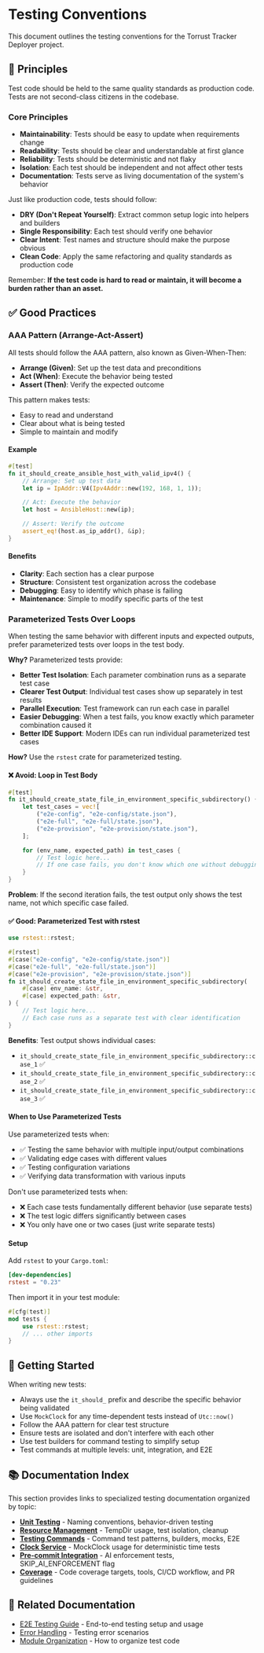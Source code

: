 # Testing Conventions

This document outlines the testing conventions for the Torrust Tracker Deployer project.

## 🎯 Principles

Test code should be held to the same quality standards as production code. Tests are not second-class citizens in the codebase.

### Core Principles

- **Maintainability**: Tests should be easy to update when requirements change
- **Readability**: Tests should be clear and understandable at first glance
- **Reliability**: Tests should be deterministic and not flaky
- **Isolation**: Each test should be independent and not affect other tests
- **Documentation**: Tests serve as living documentation of the system's behavior

Just like production code, tests should follow:

- **DRY (Don't Repeat Yourself)**: Extract common setup logic into helpers and builders
- **Single Responsibility**: Each test should verify one behavior
- **Clear Intent**: Test names and structure should make the purpose obvious
- **Clean Code**: Apply the same refactoring and quality standards as production code

Remember: **If the test code is hard to read or maintain, it will become a burden rather than an asset.**

## ✅ Good Practices

### AAA Pattern (Arrange-Act-Assert)

All tests should follow the AAA pattern, also known as Given-When-Then:

- **Arrange (Given)**: Set up the test data and preconditions
- **Act (When)**: Execute the behavior being tested
- **Assert (Then)**: Verify the expected outcome

This pattern makes tests:

- Easy to read and understand
- Clear about what is being tested
- Simple to maintain and modify

#### Example

```rust
#[test]
fn it_should_create_ansible_host_with_valid_ipv4() {
    // Arrange: Set up test data
    let ip = IpAddr::V4(Ipv4Addr::new(192, 168, 1, 1));

    // Act: Execute the behavior
    let host = AnsibleHost::new(ip);

    // Assert: Verify the outcome
    assert_eq!(host.as_ip_addr(), &ip);
}
```

#### Benefits

- **Clarity**: Each section has a clear purpose
- **Structure**: Consistent test organization across the codebase
- **Debugging**: Easy to identify which phase is failing
- **Maintenance**: Simple to modify specific parts of the test

### Parameterized Tests Over Loops

When testing the same behavior with different inputs and expected outputs, prefer parameterized tests over loops in the test body.

**Why?** Parameterized tests provide:

- **Better Test Isolation**: Each parameter combination runs as a separate test case
- **Clearer Test Output**: Individual test cases show up separately in test results
- **Parallel Execution**: Test framework can run each case in parallel
- **Easier Debugging**: When a test fails, you know exactly which parameter combination caused it
- **Better IDE Support**: Modern IDEs can run individual parameterized test cases

**How?** Use the `rstest` crate for parameterized testing.

#### ❌ Avoid: Loop in Test Body

```rust
#[test]
fn it_should_create_state_file_in_environment_specific_subdirectory() {
    let test_cases = vec![
        ("e2e-config", "e2e-config/state.json"),
        ("e2e-full", "e2e-full/state.json"),
        ("e2e-provision", "e2e-provision/state.json"),
    ];

    for (env_name, expected_path) in test_cases {
        // Test logic here...
        // If one case fails, you don't know which one without debugging
    }
}
```

**Problem**: If the second iteration fails, the test output only shows the test name, not which specific case failed.

#### ✅ Good: Parameterized Test with rstest

```rust
use rstest::rstest;

#[rstest]
#[case("e2e-config", "e2e-config/state.json")]
#[case("e2e-full", "e2e-full/state.json")]
#[case("e2e-provision", "e2e-provision/state.json")]
fn it_should_create_state_file_in_environment_specific_subdirectory(
    #[case] env_name: &str,
    #[case] expected_path: &str,
) {
    // Test logic here...
    // Each case runs as a separate test with clear identification
}
```

**Benefits**: Test output shows individual cases:

- `it_should_create_state_file_in_environment_specific_subdirectory::case_1` ✅
- `it_should_create_state_file_in_environment_specific_subdirectory::case_2` ✅
- `it_should_create_state_file_in_environment_specific_subdirectory::case_3` ✅

#### When to Use Parameterized Tests

Use parameterized tests when:

- ✅ Testing the same behavior with multiple input/output combinations
- ✅ Validating edge cases with different values
- ✅ Testing configuration variations
- ✅ Verifying data transformation with various inputs

Don't use parameterized tests when:

- ❌ Each case tests fundamentally different behavior (use separate tests)
- ❌ The test logic differs significantly between cases
- ❌ You only have one or two cases (just write separate tests)

#### Setup

Add `rstest` to your `Cargo.toml`:

```toml
[dev-dependencies]
rstest = "0.23"
```

Then import it in your test module:

```rust
#[cfg(test)]
mod tests {
    use rstest::rstest;
    // ... other imports
}
```

## 🚀 Getting Started

When writing new tests:

- Always use the `it_should_` prefix and describe the specific behavior being validated
- Use `MockClock` for any time-dependent tests instead of `Utc::now()`
- Follow the AAA pattern for clear test structure
- Ensure tests are isolated and don't interfere with each other
- Use test builders for command testing to simplify setup
- Test commands at multiple levels: unit, integration, and E2E

## 📚 Documentation Index

This section provides links to specialized testing documentation organized by topic:

- **[Unit Testing](./unit-testing.md)** - Naming conventions, behavior-driven testing
- **[Resource Management](./resource-management.md)** - TempDir usage, test isolation, cleanup
- **[Testing Commands](./testing-commands.md)** - Command test patterns, builders, mocks, E2E
- **[Clock Service](./clock-service.md)** - MockClock usage for deterministic time tests
- **[Pre-commit Integration](./pre-commit-integration.md)** - AI enforcement tests, SKIP_AI_ENFORCEMENT flag
- **[Coverage](./coverage.md)** - Code coverage targets, tools, CI/CD workflow, and PR guidelines

## 🔗 Related Documentation

- [E2E Testing Guide](../../e2e-testing.md) - End-to-end testing setup and usage
- [Error Handling](../error-handling.md) - Testing error scenarios
- [Module Organization](../module-organization.md) - How to organize test code
